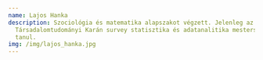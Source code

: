 ```yaml
---
name: Lajos Hanka
description: Szociológia és matematika alapszakot végzett. Jelenleg az ELTE
  Társadalomtudományi Karán survey statisztika és adatanalitika mesterszakon
  tanul.
img: /img/lajos_hanka.jpg
---
```

